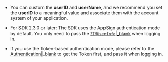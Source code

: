 <div class="mk-warning">

- You can custom the **userID** and **userName**, and we recommend you set the  **userID** to a meaningful value and associate them with the account system of your application.
- For SDK 2.3.0 or later: The SDK uses the AppSign authentication mode by default. You only need to pass the [`ZIMUserInfo`\|_blank](@-ZIMUserInfo) when logging in. 

- If you use the Token-based authentication mode, please refer to the [Authentication\|_blank](!token_authentication/token_authentication) to get the Token first, and pass it when logging in. 
</div>




